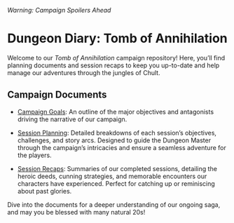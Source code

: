 *Warning: Campaign Spoilers Ahead*

# Dungeon Diary: Tomb of Annihilation

Welcome to our *Tomb of Annihilation* campaign repository! Here, you’ll find planning documents and session recaps to keep you up-to-date and help manage our adventures through the jungles of Chult.

## Campaign Documents

- [Campaign Goals](./campaign-goals.md): An outline of the major objectives and antagonists driving the narrative of our campaign.

- [Session Planning](./session-planning.md): Detailed breakdowns of each session’s objectives, challenges, and story arcs. Designed to guide the Dungeon Master through the campaign’s intricacies and ensure a seamless adventure for the players.

- [Session Recaps](./session-recaps.md): Summaries of our completed sessions, detailing the heroic deeds, cunning strategies, and memorable encounters our characters have experienced. Perfect for catching up or reminiscing about past glories.

Dive into the documents for a deeper understanding of our ongoing saga, and may you be blessed with many natural 20s!
